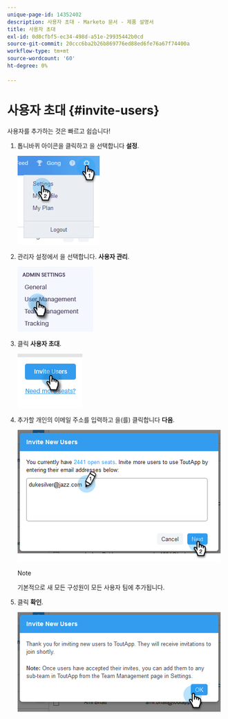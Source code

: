 ```yaml
---
unique-page-id: 14352402
description: 사용자 초대 - Marketo 문서 - 제품 설명서
title: 사용자 초대
exl-id: 0d8cfbf5-ec34-498d-a51e-29935442b0cd
source-git-commit: 20ccc6ba2b26b869776ed88ed6fe76a67f74400a
workflow-type: tm+mt
source-wordcount: '60'
ht-degree: 0%

---
```


# 사용자 초대 {#invite-users}

사용자를 추가하는 것은 빠르고 쉽습니다!

1. 톱니바퀴 아이콘을 클릭하고 을 선택합니다 **설정**.

   ![](assets/one.png)

1. 관리자 설정에서 을 선택합니다. **사용자 관리**.

   ![](assets/invite-team-members-2.png)

1. 클릭 **사용자 초대**.

   ![](assets/invite-team-members-3.png)

1. 추가할 개인의 이메일 주소를 입력하고 을(를) 클릭합니다 **다음**.

   ![](assets/four.png)

   >[!NOTE]
   >
   >기본적으로 새 모든 구성원이 모든 사용자 팀에 추가됩니다.

1. 클릭 **확인**.

   ![](assets/five.png)
